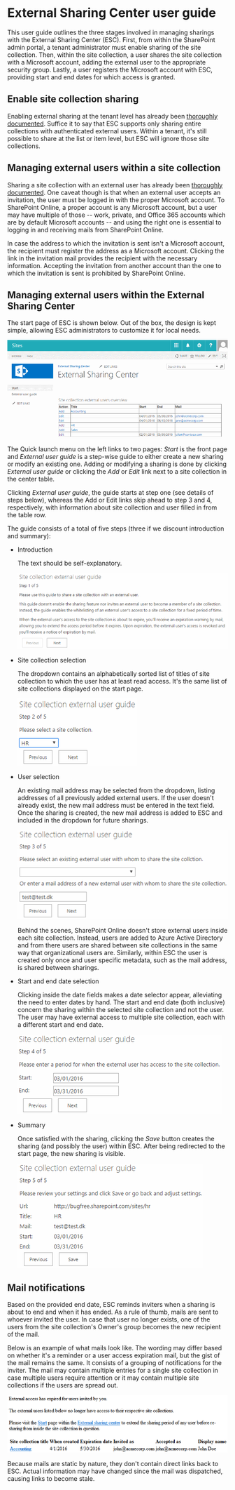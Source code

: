 # External Sharing Center user guide

This user guide outlines the three stages involved in managing
sharings with the External Sharing Center (ESC). First, from within
the SharePoint admin portal, a tenant administrator must enable
sharing of the site collection. Then, within the site collection, a
user shares the site collection with a Microsoft account, adding the
external user to the appropriate security group. Lastly, a user
registers the Microsoft account with ESC, providing start and end
dates for which access is granted.

## Enable site collection sharing

Enabling external sharing at the tenant level has already been
[thoroughly
documented](http://en.share-gate.com/blog/ultimate-guide-deal-with-office-365-external-sharing#configureExternalSharing). Suffice
it to say that ESC supports only sharing entire collections with
authenticated external users. Within a tenant, it's still possible to
share at the list or item level, but ESC will ignore those site
collections.

## Managing external users within a site collection

Sharing a site collection with an external user has already been
[thoroughly
documented](http://en.share-gate.com/blog/ultimate-guide-deal-with-office-365-external-sharing#shareContent). One
caveat though is that when an external user accepts an invitation, the
user must be logged in with the proper Microsoft account. To
SharePoint Online, a proper account is any Microsoft account, but a
user may have multiple of those -- work, private, and Office 365
accounts which are by default Microsoft accounts -- and using the
right one is essential to logging in and receiving mails from
SharePoint Online.

In case the address to which the invitation is sent isn't a Microsoft
account, the recipient must register the address as a Microsoft
account. Clicking the link in the invitation mail provides the
recipient with the necessary information. Accepting the invitation
from another account than the one to which the invitation is sent is
prohibited by SharePoint Online.

## Managing external users within the External Sharing Center

The start page of ESC is shown below. Out of the box, the design is
kept simple, allowing ESC administrators to customize it for local
needs.

![alt text](https://raw.githubusercontent.com/ronnieholm/Bugfree.Spo.ExternalSharingCenter/master/doc/external-sharing-center-overview.png)

The Quick launch menu on the left links to two pages: *Start* is the
front page and *External user guide* is a step-wise guide to either
create a new sharing or modify an existing one. Adding or modifying a
sharing is done by clicking *External user guide* or clicking the
*Add* or *Edit* link next to a site collection in the center table.

Clicking *External user guide*, the guide starts at step one (see
details of steps below), whereas the Add or Edit links skip ahead to
step 3 and 4, respectively, with information about site collection and
user filled in from the table row.

The guide consists of a total of five steps (three if we discount
introduction and summary):

  - Introduction

    The text should be self-explanatory.

    ![alt text](https://raw.githubusercontent.com/ronnieholm/Bugfree.Spo.ExternalSharingCenter/master/doc/site-collection-external-user-guide-step-1-of-5.png)

  - Site collection selection

    The dropdown contains an alphabetically sorted list of titles of
    site collection to which the user has at least read access. It's
    the same list of site collections displayed on the start page.

    ![alt text](https://raw.githubusercontent.com/ronnieholm/Bugfree.Spo.ExternalSharingCenter/master/doc/site-collection-external-user-guide-step-2-of-5.png)

  - User selection

    An existing mail address may be selected from the dropdown,
    listing addresses of all previously added external users. If the
    user doesn't already exist, the new mail address must be entered
    in the text field. Once the sharing is created, the new mail
    address is added to ESC and included in the dropdown for future
    sharings.

    ![alt text](https://raw.githubusercontent.com/ronnieholm/Bugfree.Spo.ExternalSharingCenter/master/doc/site-collection-external-user-guide-step-3-of-5.png)

    Behind the scenes, SharePoint Online doesn't store external users
    inside each site collection. Instead, users are added to Azure
    Active Directory and from there users are shared between site
    collections in the same way that organizational users
    are. Similarly, within ESC the user is created only once and user
    specific metadata, such as the mail address, is shared between
    sharings.

  - Start and end date selection
  
    Clicking inside the date fields makes a date selector appear,
    alleviating the need to enter dates by hand. The start and end
    date (both inclusive) concern the sharing within the selected site
    collection and not the user. The user may have external access to
    multiple site collection, each with a different start and end
    date.

    ![alt text](https://raw.githubusercontent.com/ronnieholm/Bugfree.Spo.ExternalSharingCenter/master/doc/site-collection-external-user-guide-step-4-of-5.png)

  - Summary

    Once satisfied with the sharing, clicking the *Save* button
    creates the sharing (and possibly the user) within ESC. After
    being redirected to the start page, the new sharing is visible.

    ![alt text](https://raw.githubusercontent.com/ronnieholm/Bugfree.Spo.ExternalSharingCenter/master/doc/site-collection-external-user-guide-step-5-of-5.png)

## Mail notifications

Based on the provided end date, ESC reminds inviters when a sharing is
about to end and when it has ended. As a rule of thumb, mails are sent
to whoever invited the user. In case that user no longer exists, one
of the users from the site collection's Owner's group becomes the new
recipient of the mail.

Below is an example of what mails look like. The wording may differ
based on whether it's a reminder or a user access expiration mail, but
the gist of the mail remains the same. It consists of a grouping of
notifications for the inviter. The mail may contain multiple entries
for a single site collection in case multiple users require attention
or it may contain multiple site collections if the users are spread
out.

![alt text](https://raw.githubusercontent.com/ronnieholm/Bugfree.Spo.ExternalSharingCenter/master/doc/external-user-mail-template.png)

Because mails are static by nature, they don't contain direct links
back to ESC. Actual information may have changed since the mail was
dispatched, causing links to become stale.